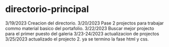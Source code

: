 # directorio-principal

3/19/2023 Creacion del directorio.
3/20/2023 Pase 2 projectos para trabajar commo material basico del portafolio.
3/22/2023 Buscar mejor projecto para el primer puesto del galeria
3/23-24/2023 actualizacion de projectos
3/25/2023 actualizado el projecto 2. ya se termino la fase html y css.